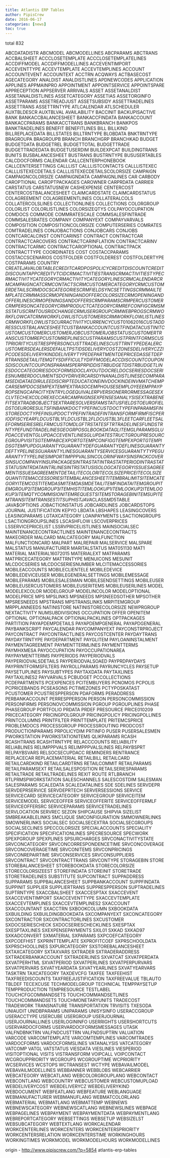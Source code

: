 ```yaml
---
title: Atlantis ERP Tables
author: PipisCrew
date: 2016-06-17
categories: [news]
toc: true
---
```


total 832

ABCDATADISTR
ABCMODEL
ABCMODELLINES
ABCPARAMS
ABCTRANS
ACCBALSHEET
ACCCLOSETEMPLATE
ACCCLOSETEMPLATELINES
ACCDIFFMODEL
ACCDIFFMODELLINES
ACCEVENTIMPORT
ACCEVENTTYPE
ACCEVTEMPLATE
ACCEVTEMPLINES
ACCOUNT
ACCOUNTEVENT
ACCOUNTEXT
ACCTRN
ACQWAYS
ACTBASECOST
AGECATEGORY
ANALDIST
ANALDISTLINES
APDNEWCODES
APPLICATION
APPLINES
APPMAINPRO
APPOINTMENT
APPOINTSERVICE
APPOINTSPARE
APPRECEPTION
APPSERVER
ARRIVALS
ASSET
ASSETANALDIST
ASSETANALDISTLINES
ASSETCATEGORY
ASSETIAS
ASSETORGINFO
ASSETPARAMS
ASSETREADJUST
ASSETSUBSIDY
ASSETTRADELINES
ASSETTRANS
ASSETTRNTYPE
ATLCALENDAR
ATLSCHEDULER
AUXTBLDESCR
AUXTBLVAL
AVAILABILITY
BACCINIT
BACKUPISACTIVE
BANK
BANKACCBALANCESHEET
BANKACCFINDATA
BANKACCOUNT
BANKACCPARAMS
BANKACCTRANS
BANKBRANCH
BANKPOS
BANKTRADELINES
BENEFIT
BENEFITLINES
BILL
BILLKIND
BILLREPLACEDATA
BILLSTATES
BILLTRNTYPE
BLOBDATA
BNKTRNTYPE
BRAGROUPA
BRAGROUPB
BRANCH
BRANCHGRP
BRANCHKAD
BUDGET
BUDGETDATA
BUDGETREL
BUDGETTOTAL
BUDGETTRADE
BUDGETTRADEDATA
BUDGETUSERDIM
BUILDEXPCAT
BUILDINGTRANS
BUNITS
BUSBALANCESHEET
BUSTRANS
BUSTRNTYPE
BUSUSERTABLES
CALCDOCFORMS
CALENDAR
CALLCENTERPHONEBOOK
CALLCENTERSETTINGS
CALLLIST
CALLLISTCONTACTS
CALLLISTEXEC
CALLLISTEXECDETAILS
CALLLISTEXECDETAILSCOLORSIZE
CAMPAIGN
CAMPAIGNCOLORSIZE
CAMPAIGNDATA
CAMPAIGNLINES
CAR
CARBODY
CAROPTIONAL
CAROPTPACKAGES
CAROWNER
CARPRDATA
CARRIER
CARSTATUS
CARSTATUSNEW
CASHEXPENSE
CENTERCOST
CENTERCOSTBALANCESHEET
CLAIMCARDSTATE
CLAIMCARDSTATUS
COLAGREEMENT
COLAGREEMENTLINES
COLLATERALCOLS
COLLATERCOLSLINES
COLLECTIONLINES
COLLECTIONS
COLORGROUP
COLORLIST
COLORLISTLINES
COLORSIZEQTYS
COLPAYOCCUPATION
COMDOCS
COMMODE
COMMRATESCALE
COMMSALESFINTRADE
COMMSALESRATES
COMPANY
COMPANYEXT
COMPAYVARVALS
COMPOSITION
COMPOSITIONCOLORSIZE
COMPUTERSERIES
COMRATES
COMTRADELINES
CONJOBACTIONS
CONJOBCARS
CONJOBS
CONTCARCALCINST
CONTCARINST
CONTRACT
CONTRACTCAR
CONTRACTCARCOVERS
CONTRACTCARINFLATION
CONTRACTCARINV
CONTRACTCARMC
CONTRACTCAROPTIONAL
CONTRACTPACK
CONTRACTTYPE
COORDINATES
COST
COSTACCPARAMS
COSTACCSCENARIOS
COSTFOLDER
COSTFOLDEREST
COSTFOLDERTYPE
COSTPARAMS
COUNTRY
CREATE$JAVA$LOB$TABLE
CREDITCARDPOSPOLICY
CREDITDISCOUNT
CREDITDISCOUNTAPP
CREDITVTCID
CRMACTIVITIESTRANS
CRMACTIVITIESTYPE
CRMACTIVITYCATEGORY
CRMACTIVITYCATEGORYLINES
CRMCALENDAR
CRMCAMPAIGNCAT
CRMCONTACTS
CRMCUSTOMERCATEGORY
CRMCUSTOMERDETAILS
CRMDOCSCATEGORIES
CRMFIELDSYNCSETTINGS
CRMMAILTEMPLATE
CRMMASS
CRMOPENINGANDOFFERCOLORSIZE
CRMOPENINGANDOFFERLINES
CRMOPENINGSANDOFFERS
CRMPARAMS
CRMPERCUSTOMER
CRMPERSONCATEGORY
CRMPRODUCTCATEGORY
CRMREFCONFIG
CRMSMSSTATUS
CRMTOUSRIDCHANGE
CRMUSERGROUP
CRMWEBPROGS
CRMWORKFLOWCAT
CRMWORKFLOWLISTCUSTOMERS
CRMWORKFLOWLISTLINES
CRMWORKFLOWLISTS
CURRACTIVITY
CURRENCY
CUST01062016
CUSTADDRESS
CUSTBALANCESHEET
CUSTBANKACCOUNT
CUSTFINDATA
CUSTINIT
CUSTOM
CUSTOMER
CUSTOMERJOB
CUSTOMERJOBSTATUS
CUSTOMERTRANS
CUSTOMREP
CUSTOMREPLINES
CUSTPARAMS
CUSTPRINTFORMS
CUSTPRIORITY
CUSTRESPPERSON
CUSTTRADELINES
CUSTTRNTYPE
DEALERCUSTOMERS
DEALERS
DEFAULTPSTIDS
DELIVERYCOSTZONES
DELIVERYCZZIPCODES
DELIVERYKIND
DELIVERYTYPE
DEPARTMENT
DEPRICEDASSET
DEPRTRANS
DETAILITEMQTYS
DIFFICULTY
DIFFMODELACC
DISCOUNTCOUPONS
DISCOUNTCOUPONSPARAMSPERPRPID
DISTRBUDGET
DISTRBUDGETLINES
DOCCATEGORIES
DOCFORMS
DOCLAYOUT
DOCREL
DOCSERIES
DOCSERIESNUMBER
DOCUMENTS
DOY
DRIVERCARS
DYNANALDISTLINES
ECOMPARAMS
EDIDATA
EDIRULE
EDISCRIPT
EDUCATION
EINVDOCKIND
EINVMATCH
EMPCARS
EMPDOCS
EMPEXT
EMPEXTRASOC
EMPHOUSES
EMPLOYEE
EMPPAYPROPS
ENGCAPACITY
ENTRYLOG
EQUIVAL
ERPVERSION
ERRORMESSAGES
EXCLVTECH
EXCOLOR
EXECCARCAMPAIGNS
EXPENSESANALYSIS
EXTRABENEFITS
EXTRADBOBJECTS
EXTRARESOLVERS
FAMSTATUS
FIELDSTOEURO
FIELDSTOEURORESULTS
FINBANKDOCTYPE
FINCUSTDOCTYPE
FINPARAMS
FINSTOREDOCTYPE
FINSUPDOCTYPE
FINTRADE
FINTRANSFORM
FIRM
FISCPERIOD
FISCYEAR
FLDCUSTBL1
FLDCUSTBL2
FLDCUSTBL3
FLEETCAR
FLEETSALE
FORMSERIESREL
FRMCUSTOMDLG
FTRSTATES
FTRTRADELINES
FUNDSTRNTYPE
FUNDTRADELINES
GEOGRPOS
GLBOOKDATA
GLITEM
GLPARAMS
GLUPDACCEVENT
GLUPDACCEVENTLINES
GLUPDATESTRUCT
GROUPRESOURCE
GROUPVISITS
GTEMPABCEXPORT
GTEMPCONFIG
GTEMPEXPORT
GTEMPIDS
GTEMPUPD
GUARANTY
GUARANTYDEF
GUARANTYDEFLINES
GUARANTYDEFTYPELINES
GUARANTYLINES
GUARANTYSERVICES
GUARANTYTYPE
GUARANTYTYPELINES
IMPORT
IMPPPVALS
INCOLOR
INFWAYS
INSPACKCOVERS
INSUCOMPANY
INSUPACKAGES
INTRASTAT
INTRASTATPERIOD
INTRASTATSTATUS
INTRDATA
INTRLINES
INTRSTATUS
ISOLOGCATEGORY
ISSUESAGREEMENT
ISSUESAGREEMENTDETAIL
ITECOLOR
ITECOLSIZEPRICE
ITECOLSIZEQUANT
ITEMACCESSORIES
ITEMBALANCESHEET
ITEMBRALIMITS
ITEMCATEGORY
ITEMCOST
ITEMDASM
ITEMDASMDETAIL
ITEMFINDATA
ITEMGROUP
ITEMGROUP2
ITEMGROUP3
ITEMHIST
ITEMLOOKUP1
ITEMLOOKUP2
ITEMLOOKUP3
ITEMQTYCOMMISION
ITEMREQUESTS
ITEMSTORAGEBIN
ITEMSUP
ITEMTRANS
ITEMTRANSEST
ITSUPHIST
JAVA$CLASS$MD5$TABLE
JAVA$OPTIONS
JOBACTIONSTATUS
JOBCARDLINES
JOBCARDSTOPS
JOURNAL
JUSTIFICATION
KEPYO
LBDATA
LBSHAPES
LEASINGCOVERS
LEASINGPARAMS
LGTAXCATEGORY
LOANPAYMENTS
LSACTIONGROUPS
LSACTIONGROUPSLINES
LSCASHFLOW
LSCOVERPRICES
LSSERVICEPRICELIST
LSSRVPRICELISTLINES
MAINSOCIALSEC
MAINTENANCECONTRACTLINES
MAINTENANCECONTRACTS
MAKEORDER
MALCARD
MALCATEGORY
MALFUNCTION
MALFUNCTIONCARD
MALPART
MALREPAIR
MALSERVICE
MALSPARE
MALSTATUS
MANUFACTURER
MARITALSTATUS
MAT051130
MAT1
MATERIAL
MATERIAL16072015
MATERIALEXT
MATPARAMS
MATPRICECATEGORY
MATTRNTYPE
MENUICONS
MESUNIT
MLCDOCSERIES
MLCDOCSERIESNUMBER
MLCITEMACCESSORIES
MOBILEACCOUNTS
MOBILECLIENTELE
MOBILEDEVICE
MOBILEDEVICEUSER
MOBILEGENERALSETTINGS
MOBILEMESSAGE
MOBILEPARAMS
MOBILESALESMAN
MOBILESENDSETTINGS
MOBILEUSER
MOBILEUSERCUSTOMERS
MOBILEUSERITEMS
MOBILEUSERLINES
MODEL
MODELEXCOLOR
MODELGROUP
MODELINCOLOR
MODELOPTIONAL
MODELPRICE
MPS
MPSLINKS
MPSNEEDS
MPSNEEDSOTHER
MPSOTHER
MPSRESNEEDS
MPSTRANS
MPSTRANSLINKS
MRPITEMGROUP
MRPPLANNEEDS
NATINISTORE
NATINISTORECOLORSIZE
NEWPRGROUP
NEXTACTIVITY
NUMSUBDIVISIONS
OCCUPATION
OFFER
OPENITEM
OPTIONAL
OPTIONALPACK
OPTIONALPACKLINES
OPTPACKAGES
PARTITION
PAYAPDEMPDETAILS
PAYAPDEMPGENERAL
PAYAPDGENERAL
PAYBANKSCRIPT
PAYCALENDAR
PAYCOMPANYEXT
PAYCONSTRPROJECT
PAYCONTRACT
PAYCONTRACTLINES
PAYCOSTCENTER
PAYDAYTRANS
PAYDAYTRNTYPE
PAYDEPARTMENT
PAYGLITEM
PAYLOANINSTALMENT
PAYMENTAGREEMENT
PAYMENTTERMLINES
PAYMENTTERMS
PAYMHXMESA
PAYOCCUPATION
PAYOCCUPATIONAREA
PAYPAYMENTTERMS
PAYPERIODS
PAYPERIODVALS
PAYPERIODVALSDETAILS
PAYPERIODVALSOAED
PAYPRDPAYDAYS
PAYPRINTFORMSFILTERS
PAYROLLPARAMS
PAYRUNCYCLES
PAYSETUP
PAYSETUPLINES
PAYSUBTYPES
PAYTAXDATA
PAYTAXLINES
PAYTAXLINES2
PAYVARVALS
PCBUDGET
PCCOLLECTIONS
PCDEPARTMENTS
PCEXPENCES
PCITEMBUYERS
PCNOMOS
PCPOLIS
PCPRICEBANDS
PCSEASONS
PCTIMEZONES
PCTYPOSKATAST
PCUSTOMER
PCUSTRESPPERSON
PDAFORMS
PERADDRESS
PERBANKACCOUNT
PERRESPPERSON
PERSON
PERSONCOMMISSION
PERSONFIRMS
PERSONOVCOMMISSION
PGROUP
PGROUPLINES
PHASE
PHASEGROUP
PORTFOLIO
PRDATA
PRDEF
PRESOURCE
PRICE010209
PRICECATEGORY
PRICINGPOLGROUP
PRICINGPOLICY
PRICINGPOLLINES
PRINTCOLUMNS
PRINTFILTER
PRINTTEMPLATE
PRITEMCSPRICE
PROBLEMDOCS
PROCESSGROUP
PROCESSROUTING
PRODCOST
PRODUCTIONPARAMS
PRPOLICYDIM
PRTINFO
PUSER
PUSERSALESMEN
PWORKSTATION
PWORKSTATIONITEMS
QLIKPARAMS
RCASH
RCASHTRANS
RCASHTRNTYPE
RELACCCOUNTS
RELIABILITY
RELIABLINES
RELIMPPPVALS
RELIMPPPVALSLINES
RELPAYBSPRT
RELPAYBSVARS
RELSOCSECUPDACC
REMINDERS
RENTRANCE
REPLACECAR
REPLACEMATERIAL
RETAILBILL
RETAILCARD
RETAILCARDKIND
RETAILCARDTRNS
RETAILCOMMIT
RETAILPARAMS
RETAILPARAMSEXT
RETAILSALESPOSITION
RETAILSERIESPARAMS
RETAILTRADE
RETAILTRADELINES
REXIT
ROUTE
RTLBRANCH
RTLPRMSPWORKSTATION
SALESCHANNELS
SALESCOSTDIM
SALESMAN
SALESPARAMS
SCALEDATA
SCALEDATALINES
SDE
SDELINES
SERVDEPR
SERVDEPRSERVICE
SERVDEPRTECH
SERVERSESSIONS
SERVICE
SERVICECARD
SERVICECATEGORY
SERVICEGROUP
SERVICEITEM
SERVICEMODEL
SERVICEOFFER
SERVICEOFFERITE
SERVICEOFFERMLF
SERVICEOFFERSRC
SERVICEPARAMS
SERVICETRADELINES
SERVLOCATION
SERVREC
SEZON
SHIPCAUSE
SHIPVIA
SIZELIST
SMBREAKABLELINKS
SMCLIQUE
SMCONFIGURATION
SMMOWNERLINKS
SMOWNERLINKS
SOCIALSEC
SOCIALSECEXTRA
SOCIALSECGROUPS
SOCIALSECLINES
SPECCOLORSIZE
SPECIALACCOUNTS
SPECIALITY
SPECIFICATION
SPECIFICATIONLINES
SPECRESOURCE
SPECWORK
SPEXPGROUP
SPEXPLINES
SPSURCHARGES
SRVCONACTIVITYSTATE
SRVCONCATEGORY
SRVCONCORRESPONDENCETIME
SRVCONCOVERAGE
SRVCONCOVERAGETIME
SRVCONITEMS
SRVCONPRICINGS
SRVCONREPAIRTIME
SRVCONSERVICES
SRVCONSUPPLIERS
SRVCONTRACT
SRVCONTRACTTRANS
SRVCONTYPE
STORAGEBIN
STORE
STOREBALANCESHEET
STOREBOOKDATA
STORECOLORSIZE
STORECOLORSIZEEST
STOREFINDATA
STOREINIT
STORETRADE
STORETRADELINES
SUBSTITUTE
SUPCONTRACT
SUPPADDRESS
SUPPARAMS
SUPPBALANCESHEET
SUPPBANKACCOUNT
SUPPFINDATA
SUPPINIT
SUPPLIER
SUPPLIERTRANS
SUPPRESPPERSON
SUPTRADELINES
SUPTRNTYPE
SXACCBALSHEET
SXACCESPTAX
SXACCEVENT
SXACCEVENTIMPORT
SXACCEVENTTYPE
SXACCEVTEMPLATE
SXACCEVTEMPLINES
SXACCEVTEMPLINES2
SXACCOUNT
SXACCOUNTANT
SXACCTRN
SXBOOKCOLUMN
SXBOOKDATA
SXBUILDING
SXBUILDINGBOOKDATA
SXCOMPANYEXT
SXCONCATEGORY
SXCONTRACTOR
SXCONTRACTORLINES
SXCUSTOMER
SXDOCSERIESCHECK
SXDOCSERIESCHECKLINES
SXESPTAX
SXESPTAXLINES
SXEXPENSEPAYMENTS
SXIL01
SXKAD
SXKAD97
SXKADCONVERT
SXMATERIAL
SXPARAMS
SXPCOEFCATEGORY
SXPCOEFHIST
SXPRINTTEMPLATE
SXPROFITCOEF
SXPRSCHOOLDATA
SXPRSCHOOLLINES
SXPURCATEGORY
SXSTOREBALANCESHEET
SXTAXCATEGORY
SXTAXVARS
SXTRADER
SXTRADERADDRESS
SXTRADERBANKACCOUNT
SXTRADERLINES
SXVATCAT
SXVATPERDATA
SXVATPERHTML
SXVATPERIOD
SXVATPERLINES
SXVATPERPURVARS
SXVATPERVARS
SXVATYEARDATA
SXVATYEARLINES
SXVATYEARVARS
TASKTRN
TAXCATEGORY
TAXDEVCFG
TAXFEE
TAXFEEHIST
TAXFREEDISCOUNTS
TAXFREEJUSTIFICATION
TAXFREEVALUE
TBLAUTO
TBLDEF
TECEXCUSE
TECHMODELGROUP
TECHNICAL
TEMPPAYSETUP
TEMPPRODUCTION
TEMPRESOURCE
TESTLABEL
TOUCHCFGCOMMANDSETS
TOUCHCOMMANDSETLINES
TOUCHCOMMANDSETS
TOUCHMONETARYUNITS
TRADECOST
TRADEWORK
TRANSNATURE
TRANSPORTATION
TRVISITS
TXESODA
UNIAUDIT
UNIDBPARAMS
UNIPARAMS
UNISYSINFO
USERACCGROUP
USERACCTYPE
USERCUBE
USERGROUP
USERJOURNAL
USERJOURNALLINES
USERLOGININFO
USERRIGHTS
USERSHORTCUTS
USERVARDOCFORMS
USERVARDOCFORMSMESSAGES
UTASK
VALFNDBNKTRN
VALFNDCUSTTRN
VALFNDSUPTRN
VALUATION
VARCODE
VARCOMTEMPLATE
VARCOMTEMPLINES
VARCOMTRADES
VARDOCFORMS
VARDOCFORMSLINES
VATANALYSIS
VATCATEGORY
VATCOMP
VATGL
VATSTATUS
VIESDATA
VIESLINES
VIESPERIOD
VISITOPTIONAL
VISITS
VISTRANSFORM
VOIPCALL
VOIPCONTACT
WCGROUPPRIORITY
WCGROUPS
WCGROUPTIME
WCPRIORITY
WCSERVICES
WCSTOPS
WCTRANSEST
WCTYPE
WEBAVAILMODEL
WEBAVAILMODELLINES
WEBBANNER
WEBBLOBS
WEBCARRIER
WEBCATEGORY
WEBCATLANG
WEBCOLORGROUPLANG
WEBCONTACT
WEBCONTLANG
WEBCOUNTRY
WEBCUSTOMER
WEBCUSTOMUPLOAD
WEBDELIVERYCOST
WEBDELIVERYCZ
WEBDELIVERYKIND
WEBDOCUMENT
WEBFEATLANG
WEBFEATURE
WEBLANGUAGE
WEBMANUFACTURER
WEBMANUFLANG
WEBMATCOLORLANG
WEBMATERIAL
WEBMATLANG
WEBMATTEMP
WEBNEWS
WEBNEWSCATEGORY
WEBNEWSCATLANG
WEBNEWSLINES
WEBPAGE
WEBPAGELINES
WEBPAYMENT
WEBPAYMENTDATA
WEBPAYMENTLANG
WEBREPORTCATEGORY
WEBSETTINGS
WEBSETUP
WEBSIZELST
WEBSUBCATEGORY
WEBTEXTLANG
WORKCALENDAR
WORKCENTERLINES
WORKCENTERS
WORKCENTERSPRIORITY
WORKCENTERSRELATION
WORKCENTERSTIME
WORKINGHOURS
WORKINGTIMES
WORKMODEL
WORKMODELHOURS
WORKMODELLINES

origin - http://www.pipiscrew.com/?p=5854 atlantis-erp-tables